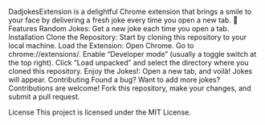 DadjokesExtension is a delightful Chrome extension that brings a smile to your face by delivering a fresh joke every time you open a new tab. 🎉
Features
Random Jokes: Get a new joke each time you open a tab.
Installation
Clone the Repository: Start by cloning this repository to your local machine.
Load the Extension:
Open Chrome.
Go to chrome://extensions/.
Enable “Developer mode” (usually a toggle switch at the top right).
Click “Load unpacked” and select the directory where you cloned this repository.
Enjoy the Jokes!: Open a new tab, and voilà! Jokes will appear.
Contributing
Found a bug? Want to add more jokes? Contributions are welcome! Fork this repository, make your changes, and submit a pull request.

License
This project is licensed under the MIT License.
